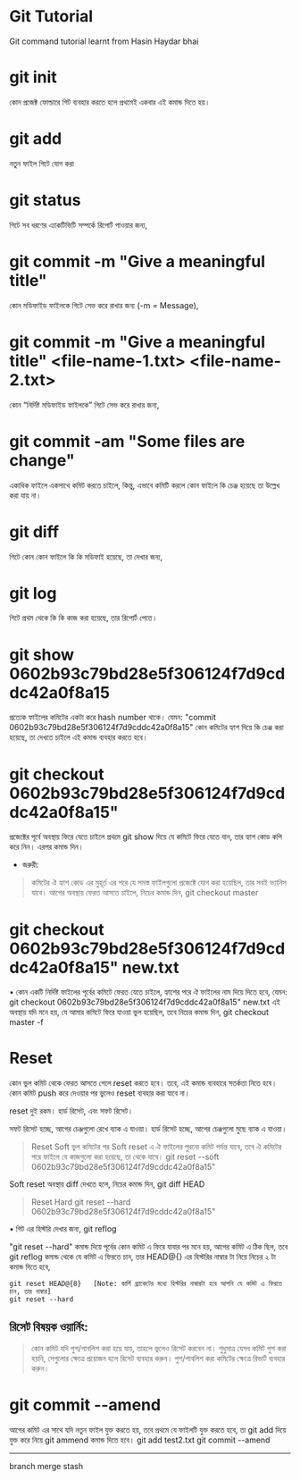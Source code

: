 # Git Tutorial
Git command tutorial learnt from Hasin Haydar bhai

# git init
কোন প্রজেক্ট ফোল্ডারে গিট ব্যবহার করতে হলে প্রথমেই একবার এই কমান্ড দিতে হয়।

# git add
নতুন ফাইল গিটে যোগ করা

# git status
গিটে সব ধরণের এ্যাকটিভিটি সম্পর্কে রিপোর্ট পাওয়ার জন্য,

# git commit -m "Give a meaningful title"
কোন মডিফাইড ফাইলকে গিটে সেভ করে রাখার জন্য (-m = Message),

# git commit -m "Give a meaningful title" <file-name-1.txt> <file-name-2.txt>
কোন “নির্দিষ্ট মডিফাইড ফাইলকে” গিটে সেভ করে রাখার জন্য,

# git commit -am "Some files are change"
একাধিক ফাইলে একসাথে কমিট করতে চাইলে,
কিন্তু, এভাবে কমিটি করলে কোন ফাইলে কি চেঞ্জ হয়েছে তা উল্লেখ করা যায় না।

# git diff
গিটে কোন কোন ফাইলে কি কি মডিফাই হয়েছে, তা দেখার জন্য,

# git log
গিটে প্রথম থেকে কি কি কাজ করা হয়েছে, তার রিপোর্ট পেতে।

# git show 0602b93c79bd28e5f306124f7d9cddc42a0f8a15
প্রত্যেক ফাইলের কমিটের একটা করে hash number থাকে। যেমন: "commit 0602b93c79bd28e5f306124f7d9cddc42a0f8a15"
কোন কমিটের হ্যাশ দিয়ে কি চেঞ্জ করা হয়েছে, তা দেখতে চাইলে এই কমান্ড ব্যবহার করতে হবে।

# git checkout 0602b93c79bd28e5f306124f7d9cddc42a0f8a15"
প্রজেক্টের পূর্বে অবস্থায় ফিরে যেতে চাইলে প্রথমে git show দিয়ে যে কমিটে ফিরে যেতে যান, তার হ্যাশ কোড কপি করে নিন। এরপর কমান্ড দিন।

* জরুরী:
> কমিটের ঐ হ্যাশ কোড এর মুহূর্ত এর পরে যে সমস্ত ফাইলগুলো প্রজেক্টে যোগ করা হয়েছিল, তার সবই ভ্যানিস যাবে।
> আগের অবস্থায় ফেরত আসতে চাইলে, নিচের কমান্ড দিন,
    git checkout master

# git checkout 0602b93c79bd28e5f306124f7d9cddc42a0f8a15" new.txt
• কোন একটি নির্দিষ্ট ফাইলের পূর্বের কমিটে ফেরত যেতে চাইলে, হ্যাশের পরে ঐ ফাইলের নাম দিয়ে দিতে হবে, যেমন:
    git checkout 0602b93c79bd28e5f306124f7d9cddc42a0f8a15" new.txt
   এই অবস্থায় যদি মনে হয়, যে আমার কমিটে ফিরে যাওয়া ভুল হয়েছিল, তবে নিচের কমান্ড দিন,
    git checkout master -f

# Reset
কোন ভুল কমিট থেকে ফেরত আসতে গেলে reset করতে হবে। তবে, এই কমান্ড ব্যবহারে সতর্কতা নিতে হবে।
কোন কমিট push করে দেওয়ার পর ভুলেও reset ব্যবহার করা যাবে না।

reset দুই রকম।
হার্ড রিসেট, এবং
সফট রিসেট।

সফট রিসেট হচ্ছে, আগের চেঞ্জগুলো রেখে ব্যাক এ যাওয়া।
হার্ড রিসেট হচ্ছে, আগের চেঞ্জগুলো মুছে ব্যাক এ যাওয়া।

  > Reset Soft
    ভুল কমিটের পর Soft reset এ ঐ ফাইলের পুরনো কমিট পর্যন্ত যাবে, তবে ঐ কমিটের পরে ফাইলে যে কাজগুলো করা হয়েছে, তা থেকে যাবে।
    git reset --soft 0602b93c79bd28e5f306124f7d9cddc42a0f8a15" 

  Soft reset অবস্থায় diff দেখতে হলে, নিচের কমান্ড দিন,
    git diff HEAD

   > Reset Hard
    git reset --hard 0602b93c79bd28e5f306124f7d9cddc42a0f8a15" 

• গিট এর হিস্টরি দেখার জন্য,
    git reflog

  "git reset --hard" কমান্ড দিয়ে পূর্বের কোন কমিট এ ফিরে যাবার পর মনে হয়, আগের কমিট এ ঠিক ছিল, তবে git reflog কমান্ড থেকে যে কমিট এ ফিরতে চান, তার HEAD@{}
 এর হিস্টরির নাম্বার টা নিয়ে নিচের ২ টা কমান্ড দিতে হবে,

    git reset HEAD@{8}   [Note: কার্লি ব্র্যাকেটের মধ্যে হিস্টরির নাম্বারটা হবে আপনি যে কমিট এ ফিরতে চান, তার নাম্বার]
    git reset --hard

রিসেট বিষয়ক ওয়ার্নিং:
-------------
> কোন কমিট যদি পুশ/পাবলিশ করা হয়ে যায়, তাহলে ভুলেও রিসেট করবেন না।
> শুধুমাত্র যেসব কমিট পুশ করা হয়নি, সেগুলোর ক্ষেত্রে প্রয়োজন হলে রিসেট ব্যবহার করুন।
> পুশ/পাবলিশ করা কমিটের ক্ষেত্রে রিভার্ট ব্যবহার করুন।

# git commit --amend
আগের কমিট এর সাথে যদি নতুন ফাইল যুক্ত করতে হয়, তবে প্রথমে যে ফাইলটি যুক্ত করতে হবে, তা git add দিয়ে যুক্ত করে নিয়ে git ammend কমান্ড দিতে হবে।
    git add test2.txt
    git commit --amend

----------

branch
merge
stash
